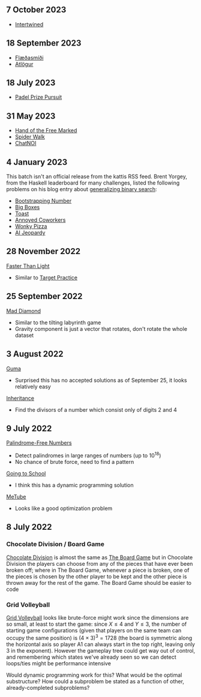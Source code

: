 ## 7 October 2023

- [Intertwined](https://open.kattis.com/problems/intertwined)


## 18 September 2023

- [Flæðasmíði](https://open.kattis.com/problems/flaedasmidi)
- [Atlögur](https://open.kattis.com/problems/atlogur)


## 18 July 2023

- [Padel Prize Pursuit](https://open.kattis.com/problems/padelprize)


## 31 May 2023

- [Hand of the Free Marked](https://open.kattis.com/problems/marked)
- [Spider Walk](https://open.kattis.com/problems/spiderwalk)
- [ChatNOI](https://open.kattis.com/problems/chatnoi)


## 4 January 2023

This batch isn't an official release from the kattis RSS feed.  Brent Yorgey, from the Haskell leaderboard for many challenges, listed the following problems on his blog entry about [generalizing binary search](https://byorgey.wordpress.com/2023/01/01/competitive-programming-in-haskell-better-binary-search/):

- [Bootstrapping Number](https://open.kattis.com/problems/bootstrappingnumber)
- [Big Boxes](https://open.kattis.com/problems/bigboxes)
- [Toast](https://open.kattis.com/problems/toast)
- [Annoyed Coworkers](https://open.kattis.com/problems/annoyedcoworkers)
- [Wonky Pizza](https://open.kattis.com/problems/wonkypizza)
- [AI Jeopardy](https://open.kattis.com/problems/aijeopardy)


## 28 November 2022

[Faster Than Light](https://open.kattis.com/problems/fasterthanlight)
- Similar to [Target Practice](https://open.kattis.com/problems/targetpractice)


## 25 September 2022

[Mad Diamond](https://open.kattis.com/problems/maddiamond)
- Similar to the tilting labyrinth game
- Gravity component is just a vector that rotates, don't rotate the whole dataset


## 3 August 2022

[Guma](https://open.kattis.com/problems/guma)
- Surprised this has no accepted solutions as of September 25, it looks relatively easy

[Inheritance](https://open.kattis.com/problems/inheritance)
- Find the divisors of a number which consist only of digits 2 and 4


## 9 July 2022

[Palindrome-Free Numbers](https://open.kattis.com/problems/palindromefree)
- Detect palindromes in large ranges of numbers (up to $10^{18}$)
- No chance of brute force, need to find a pattern

[Going to School](https://open.kattis.com/problems/skolvagen)
- I think this has a dynamic programming solution

[MeTube](https://open.kattis.com/problems/dutub)
- Looks like a good optimization problem


## 8 July 2022

### Chocolate Division / Board Game
[Chocolate Division](https://open.kattis.com/problems/chocolatedivision) is almost the same as [The Board Game](https://open.kattis.com/problems/bradspelet) but in Chocolate Division the players can choose from any of the pieces that have ever been broken off; where in The Board Game, whenever a piece is broken, one of the pieces is chosen by the other player to be kept and the other piece is thrown away for the rest of the game.  The Board Game should be easier to code

### Grid Volleyball

[Grid Volleyball](https://open.kattis.com/problems/gridvolleyboll) looks like brute-force might work since the dimensions are so small, at least to start the game: since $X \le 4$ and $Y \le 3$, the number of starting game configurations (given that players on the same team can occupy the same position) is $(4 \times 3)^{3} = 1728$ (the board is symmetric along the horizontal axis so player A1 can always start in the top right, leaving only $3$ in the exponent).  However the gameplay tree could get way out of control, and remembering which states we've already seen so we can detect loops/ties might be performance intensive

Would dynamic programming work for this? What would be the optimal substructure?  How could a subproblem be stated as a function of other, already-completed subproblems?
